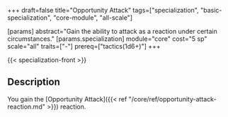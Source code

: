 +++
draft=false
title="Opportunity Attack"
tags=["specialization", "basic-specialization", "core-module", "all-scale"]

[params]
  abstract="Gain the ability to attack as a reaction under certain circumstances."
  [params.specialization]
    module="core"
    cost="5 sp"
    scale="all"
    traits=["-"]
    prereq=["tactics(1d6+)"]
+++

{{< specialization-front >}}

## Description

You gain the [Opportunity Attack]({{< ref "/core/ref/opportunity-attack-reaction.md" >}}) reaction.

